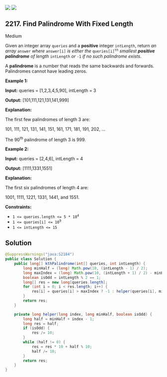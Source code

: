 [![](https://img.shields.io/github/stars/javadev/LeetCode-in-Java?label=Stars&style=flat-square)](https://github.com/javadev/LeetCode-in-Java)
[![](https://img.shields.io/github/forks/javadev/LeetCode-in-Java?label=Fork%20me%20on%20GitHub%20&style=flat-square)](https://github.com/javadev/LeetCode-in-Java/fork)

## 2217\. Find Palindrome With Fixed Length

Medium

Given an integer array `queries` and a **positive** integer `intLength`, return _an array_ `answer` _where_ `answer[i]` _is either the_ <code>queries[i]<sup>th</sup></code> _smallest **positive palindrome** of length_ `intLength` _or_ `-1` _if no such palindrome exists_.

A **palindrome** is a number that reads the same backwards and forwards. Palindromes cannot have leading zeros.

**Example 1:**

**Input:** queries = [1,2,3,4,5,90], intLength = 3

**Output:** [101,111,121,131,141,999]

**Explanation:** 

The first few palindromes of length 3 are: 

101, 111, 121, 131, 141, 151, 161, 171, 181, 191, 202, ... 

The 90<sup>th</sup> palindrome of length 3 is 999.

**Example 2:**

**Input:** queries = [2,4,6], intLength = 4

**Output:** [1111,1331,1551]

**Explanation:** 

The first six palindromes of length 4 are: 

1001, 1111, 1221, 1331, 1441, and 1551.

**Constraints:**

*   <code>1 <= queries.length <= 5 * 10<sup>4</sup></code>
*   <code>1 <= queries[i] <= 10<sup>9</sup></code>
*   `1 <= intLength <= 15`

## Solution

```java
@SuppressWarnings("java:S2184")
public class Solution {
    public long[] kthPalindrome(int[] queries, int intLength) {
        long minHalf = (long) Math.pow(10, (intLength - 1) / 2);
        long maxIndex = (long) Math.pow(10, (intLength + 1) / 2) - minHalf;
        boolean isOdd = intLength % 2 == 1;
        long[] res = new long[queries.length];
        for (int i = 0; i < res.length; i++) {
            res[i] = queries[i] > maxIndex ? -1 : helper(queries[i], minHalf, isOdd);
        }
        return res;
    }

    private long helper(long index, long minHalf, boolean isOdd) {
        long half = minHalf + index - 1;
        long res = half;
        if (isOdd) {
            res /= 10;
        }
        while (half != 0) {
            res = res * 10 + half % 10;
            half /= 10;
        }
        return res;
    }
}
```